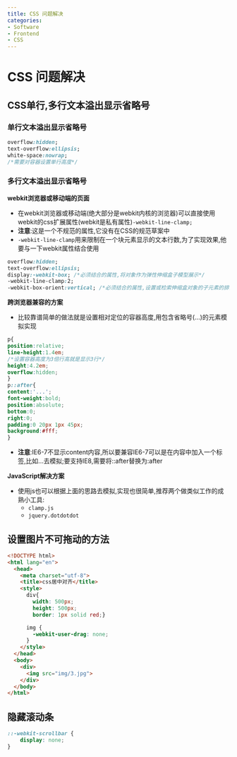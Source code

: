```yaml
---
title: CSS 问题解决
categories:
- Software
- Frontend
- CSS
---
```

# CSS 问题解决

## CSS单行,多行文本溢出显示省略号

### 单行文本溢出显示省略号

```css
overflow:hidden;
text-overflow:ellipsis;
white-space:nowrap;
/*需要对容器设置单行高度*/
```

### 多行文本溢出显示省略号

**webkit浏览器或移动端的页面**

- 在webkit浏览器或移动端(绝大部分是webkit内核的浏览器)可以直接使用webkit的css扩展属性(webkit是私有属性)`-webkit-line-clamp;`
- **注意**:这是一个不规范的属性,它没有在CSS的规范草案中
- `-webkit-line-clamp`用来限制在一个块元素显示的文本行数,为了实现效果,他要与一下webkit属性结合使用

```css
overflow:hidden;
text-overflow:ellipsis;
display:-webkit-box; /*必须结合的属性,将对象作为弹性伸缩盒子模型展示*/
-webkit-line-clamp:2;
-webkit-box-orient:vertical; /*必须结合的属性,设置或检索伸缩盒对象的子元素的排列方式*/
```

**跨浏览器兼容的方案**

- 比较靠谱简单的做法就是设置相对定位的容器高度,用包含省略号(...)的元素模拟实现

```css
p{
position:relative;
line-height:1.4em;
/*设置容器高度为3倍行高就是显示3行*/
height:4.2em;
overflow:hidden;
}
p::after{
content:'...';
font-weight:bold;
position:absolute;
bottom:0;
right:0;
padding:0 20px 1px 45px;
background:#fff;
}
```

- **注意**:IE6-7不显示content内容,所以要兼容IE6-7可以是在内容中加入一个标签,比如<span>...</span>去模拟;要支持IE8,需要将::after替换为:after

**JavaScript解决方案**

- 使用js也可以根据上面的思路去模拟,实现也很简单,推荐两个做类似工作的成熟小工具:
    - `clamp.js`
    - `jquery.dotdotdot`

## 设置图片不可拖动的方法

```html
<!DOCTYPE html>
<html lang="en">
  <head>
    <meta charset="utf-8">
    <title>css居中对齐</title>
    <style>
      div{
        width: 500px;
        height: 500px;
        border: 1px solid red;}

      img {
        -webkit-user-drag: none;
      }
    </style>
  </head>
  <body>
    <div>
      <img src="img/3.jpg">
    </div>
  </body>
</html>
```

## 隐藏滚动条

```css
::-webkit-scrollbar {
    display: none;
}
```

